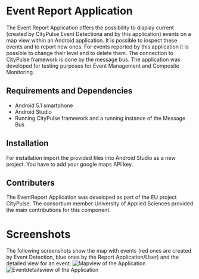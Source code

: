 # Event Report Application
The Event Report Application offers the possibility to display current (created by CityPulse Event Detectiona and by this application) events on a map view within an Android application. It is possible to inspect these events and to report new ones. For events reported by this application it is possible to change their level and to delete them. The connection to CityPulse framework is done by the message bus. The application was developed for testing purposes for Event Management and Composite Monitoring.

## Requirements and Dependencies
- Android 5.1 smartphone
- Android Studio
- Running CityPulse framework and a running instance of the Message Bus

## Installation
For installation import the provided files into Android Studio as a new project. You have to add your google maps API key.

## Contributers
The EventReport Application was developed as part of the EU project CityPulse. The consortium member University of Applied Sciences provided the main contributions for this component.


# Screenshots
The following screenshots show the map with events (red ones are created by Event Detection, blue ones by the Report Application/User) and the detailed view for an event.
![Mapview of the Application](https://github.com/CityPulse/EventTesting/blob/master/eventtest_application/screen0.png)
![Eventdetailsview of the Application](https://github.com/CityPulse/EventTesting/blob/master/eventtest_application/screen1.png)

